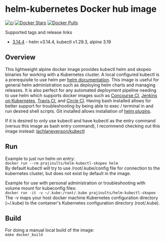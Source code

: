 # helm-kubernetes Docker hub image

[![ci](https://github.com/prajinults/helm-kubectl-skopeo/actions/workflows/image-build-push.yaml/badge.svg)](https://github.com/prajinults/helm-kubectl-skopeo/actions/workflows/image-build-push.yaml)
[![Docker Stars](https://img.shields.io/docker/stars/prajinults/helm-kubectl-skopeo.svg?style=flat)](https://hub.docker.com/r/prajinults/helm-kubectl-skopeo/)
[![Docker Pulls](https://img.shields.io/docker/pulls/prajinults/helm-kubectl-skopeo.svg?style=flat)](https://hub.docker.com/r/prajinults/helm-kubectl-skopeo/)

Supported tags and release links

* [3.14.4](https://github.com/prajinults/helm-kubectl-skopeo/releases/tag/3.14.4) - helm v3.14.4, kubectl v1.29.3, alpine 3.19

## Overview

This lightweight alpine docker image provides kubectl helm and skopeo binaries for working with a Kubernetes cluster. A local configured kubectl is a prerequisite to use helm per [helm documentation](https://github.com/kubernetes/helm/blob/master/docs/quickstart.md). This image is useful for general helm administration such as deploying helm charts and managing releases. It is also perfect for any automated deployment pipeline needing to use helm which supports docker images such as [Concourse CI](https://concourse.ci), [Jenkins on Kubernetes](https://kubeapps.com/charts/stable/jenkins), [Travis CI](https://docs.travis-ci.com/user/docker/), and [Circle CI](https://circleci.com/integrations/docker/). Having bash installed allows for better support for troubleshooting by being able to exec / terminal in and run desired shell scripts. Git installed allows installation of [helm plugins](https://github.com/kubernetes/helm/blob/master/docs/plugins.md).

If it is desired to only use kubectl and have kubectl as the entry command (versus this image as bash entry command), I recommend checking out this image instead:
[lachlanevenson/kubectl](https://hub.docker.com/r/lachlanevenson/k8s-kubectl/)

## Run

Example to just run helm on entry:  
`docker run --rm prajinults/helm-kubectl-skopeo helm`  
By default kubectl will try to use /root/.kube/config file for connection to the kubernetes cluster, but does not exist by default in the image.

Example for use with personal administration or troubleshooting with volume mount for kubeconfig files:  
`docker run -it -v ~/.kube:/root/.kube prajinults/helm-kubectl-skopeo`  
The -v maps your host docker machine Kubernetes configuration directory (~/.kube) to the container's Kubernetes configuration directory (root/.kube).

## Build

For doing a manual local build of the image:  
`make docker_build`
